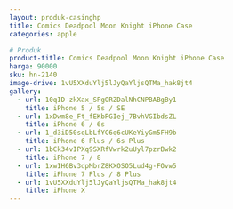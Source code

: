 ```yaml
---
layout: produk-casinghp
title: Comics Deadpool Moon Knight iPhone Case
categories: apple

# Produk
product-title: Comics Deadpool Moon Knight iPhone Case
harga: 90000
sku: hn-2140
image-drive: 1vU5XXduYlj5lJyQaYljsQTMa_hak8jt4
gallery:
  - url: 10qID-zkXax_SPgORZDalNhCNPBABgBy1
    title: iPhone 5 / 5s / SE
  - url: 1xDwm8e_Ft_fEKbPGIej_7BvhVGIbdsZL
    title: iPhone 6 / 6s
  - url: 1_d3iD50sqLbLfYC6q6cUKeYiyGm5FH9b
    title: iPhone 6 Plus / 6s Plus
  - url: 1bCk34vIPXq9SXRfVwrk2uUyl7pzrBwk2
    title: iPhone 7 / 8
  - url: 1xwIH6Bv3dpMbrZ8KXOSO5Lud4g-FOvw5
    title: iPhone 7 Plus / 8 Plus
  - url: 1vU5XXduYlj5lJyQaYljsQTMa_hak8jt4
    title: iPhone X
---
```

